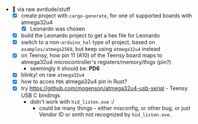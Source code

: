 - 🚀 via raw avrdude/stuff
    - [x] create project with `cargo-generate`, for one of supported boards with atmega32u4
        - [x] Leonardo was chosen
    - [x] build the Leonardo project to get a hex file for Leonardo
    - [x] switch to a non-`arduino_hal` type of project, based on `examples/atmega2560`, but keep using `atmega32u4` instead
    - [x] on Teensy, how pin 11 (A10) of the Teensy board maps to atmega32u4 microcontroller's registers/memory/thigs (pin?)
        - seemingly it should be: **PD6**
    - [x] blinky! on raw `atmega32u4`
    - [x] how to acces `PD6` atmega32u4 pin in Rust?
    - [x] try <https://github.com/mogenson/atmega32u4-usb-serial> - Teensy USB C bindings
        - didn't work with `hid_listen.exe` :/
            - could be many things - either misconfig, or other bug, or just Vendor ID or smth not recognized by `hid_listen.exe`.
